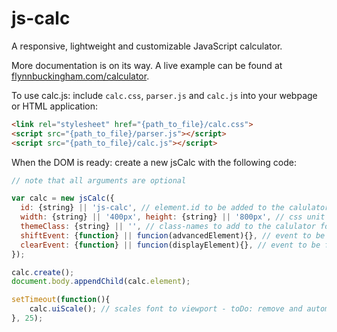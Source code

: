 # js-calc
A responsive, lightweight and customizable JavaScript calculator.

More documentation is on its way. A live example can be found at [flynnbuckingham.com/calculator](http://flynnbuckingham.com/calculator).

To use calc.js: include `calc.css`, `parser.js` and `calc.js` into your webpage or HTML application:

```html
<link rel="stylesheet" href="{path_to_file}/calc.css">
<script src="{path_to_file}/parser.js"></script>
<script src="{path_to_file}/calc.js"></script>
```

When the DOM is ready: create a new jsCalc with the following code:

```javascript
// note that all arguments are optional

var calc = new jsCalc({
  id: {string} || 'js-calc', // element.id to be added to the calulator to help prevent duplicate binding to a single calculator
  width: {string} || '400px', height: {string} || '800px', // css unit strings (percentage || pixels || viewportUnits || parentFontsize (em) || actual units (metric|imperial))
  themeClass: {string} || '', // class-names to add to the calulator for additional styling
  shiftEvent: {function} || funcion(advancedElement){}, // event to be fired after calulator updates while shifting
  clearEvent: {function} || funcion(displayElement){}, // event to be fired after calculator clears display
});

calc.create();
document.body.appendChild(calc.element);

setTimeout(function(){
    calc.uiScale(); // scales font to viewport - toDo: remove and automatically bind to object when added to DOM
}, 25);
```
